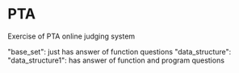 # PTA
Exercise of PTA online judging system

"base_set": just has answer of function questions
"data_structure": 
    "data_structure1": has answer of function and program questions